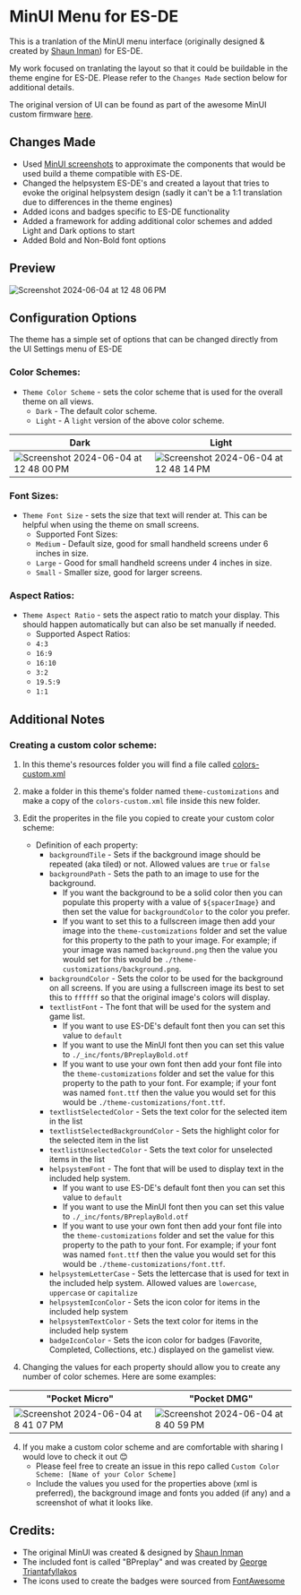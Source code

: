 # MinUI Menu for ES-DE

This is a tranlation of the MinUI menu interface (originally designed & created by [Shaun Inman](https://github.com/shauninman/)) for ES-DE.

My work focused on tranlating the layout so that it could be buildable in the theme engine for ES-DE.  Please refer to the `Changes Made` section below for additional details. 

The original version of UI can be found as part of the awesome MinUI custom firmware [here](https://github.com/shauninman/MinUI).

## Changes Made

- Used [MinUI screenshots](https://raw.githubusercontent.com/shauninman/MinUI/main/github/minui-main.png) to approximate the components that would be used build a theme compatible with ES-DE.
- Changed the helpsystem ES-DE's and created a layout that tries to evoke the original helpsystem design (sadly it can't be a 1:1 translation due to differences in the theme engines)
- Added icons and badges specific to ES-DE functionality
- Added a framework for adding additional color schemes and added Light and Dark options to start
- Added Bold and Non-Bold font options

## **Preview**

![Screenshot 2024-06-04 at 12 48 06 PM](https://github.com/anthonycaccese/miniui-menu-es-de/assets/1454947/b7d83e0c-c66d-41f0-bc78-5a8bc78ff3b5)

## **Configuration Options**

The theme has a simple set of options that can be changed directly from the UI Settings menu of ES-DE 

### **Color Schemes:**

- `Theme Color Scheme` - sets the color scheme that is used for the overall theme on all views.
   - `Dark` - The default color scheme. 
   - `Light` - A `light` version of the above color scheme.
 
| Dark | Light |
|----|----|
| ![Screenshot 2024-06-04 at 12 48 00 PM](https://github.com/anthonycaccese/miniui-menu-es-de/assets/1454947/35e60b4e-78b0-417f-bdc0-3c85e9c580e8) | ![Screenshot 2024-06-04 at 12 48 14 PM](https://github.com/anthonycaccese/miniui-menu-es-de/assets/1454947/63566ff2-6968-4f55-b8dc-a22a1e4a6b89) |

### **Font Sizes:**

- `Theme Font Size` - sets the size that text will render at. This can be helpful when using the theme on small screens.
   - Supported Font Sizes:
   - `Medium` - Default size, good for small handheld screens under 6 inches in size.
   - `Large` - Good for small handheld screens under 4 inches in size.
   - `Small` - Smaller size, good for larger screens.

### **Aspect Ratios:**

- `Theme Aspect Ratio` - sets the aspect ratio to match your display. This should happen automatically but can also be set manually if needed.
   - Supported Aspect Ratios:
   - `4:3`
   - `16:9`
   - `16:10`
   - `3:2`
   - `19.5:9`
   - `1:1`
 
## Additional Notes

### **Creating a custom color scheme:**

1) In this theme's resources folder you will find a file called [colors-custom.xml](https://github.com/anthonycaccese/miniui-menu-es-de/blob/main/resources/colors-custom.xml)

2) make a folder in this theme's folder named `theme-customizations` and make a copy of the `colors-custom.xml` file inside this new folder.  

3) Edit the properites in the file you copied to create your custom color scheme:
   - Definition of each property:
      - `backgroundTile` - Sets if the background image should be repeated (aka tiled) or not.  Allowed values are `true` or `false`
      - `backgroundPath` - Sets the path to an image to use for the background.  
         - If you want the background to be a solid color then you can populate this property with a value of `${spacerImage}` and then set the value for `backgroundColor` to the color you prefer.  
         - If you want to set this to a fullscreen image then add your image into the `theme-customizations` folder and set the value for this property to the path to your image.  For example; if your image was named `background.png` then the value you would set for this would be `./theme-customizations/background.png`.
      - `backgroundColor` - Sets the color to be used for the background on all screens.  If you are using a fullscreen image its best to set this to `ffffff` so that the original image's colors will display.
      - `textlistFont` - The font that will be used for the system and game list.
         - If you want to use ES-DE's default font then you can set this value to `default`
         - If you want to use the MinUI font then you can set this value to `./_inc/fonts/BPreplayBold.otf`
         - If you want to use your own font then add your font file into the `theme-customizations` folder and set the value for this property to the path to your font.  For example; if your font was named `font.ttf` then the value you would set for this would be `./theme-customizations/font.ttf`.
      - `textlistSelectedColor` - Sets the text color for the selected item in the list
      - `textlistSelectedBackgroundColor` - Sets the highlight color for the selected item in the list
      - `textlistUnselectedColor` - Sets the text color for unselected items in the list
      - `helpsystemFont` - The font that will be used to display text in the included help system.  
         - If you want to use ES-DE's default font then you can set this value to `default`
         - If you want to use the MinUI font then you can set this value to `./_inc/fonts/BPreplayBold.otf`
         - If you want to use your own font then add your font file into the `theme-customizations` folder and set the value for this property to the path to your font.  For example; if your font was named `font.ttf` then the value you would set for this would be `./theme-customizations/font.ttf`.
      - `helpsystemLetterCase` - Sets the lettercase that is used for text in the included help system.  Allowed values are `lowercase`, `uppercase` or `capitalize`
      - `helpsystemIconColor` - Sets the icon color for items in the included help system
      - `helpsystemTextColor` - Sets the text color for items in the included help system
      - `badgeIconColor` - Sets the icon color for badges (Favorite, Completed, Collections, etc.) displayed on the gamelist view.
  
4) Changing the values for each property should allow you to create any number of color schemes.  Here are some examples:

| "Pocket Micro" | "Pocket DMG" |
|----|----|
| ![Screenshot 2024-06-04 at 8 41 07 PM](https://github.com/anthonycaccese/miniui-menu-es-de/assets/1454947/3c0076e5-d575-4bcd-aae1-25863e2219d0) | ![Screenshot 2024-06-04 at 8 40 59 PM](https://github.com/anthonycaccese/miniui-menu-es-de/assets/1454947/bafbdec4-c60c-41e7-bda6-c86020a599bb) |



4) If you make a custom color scheme and are comfortable with sharing I would love to check it out 😊
   - Please feel free to create an issue in this repo called `Custom Color Scheme: [Name of your Color Scheme]`
   - Include the values you used for the properties above (xml is preferred), the background image and fonts you added (if any) and a screenshot of what it looks like.

## **Credits:**

- The original MinUI was created & designed by [Shaun Inman](https://github.com/shauninman/)
- The included font is called "BPreplay" and was created by [George Triantafyllakos](https://backpacker.gr/)
- The icons used to create the badges were sourced from [FontAwesome](https://fontawesome.com/search?o=r&m=free)
